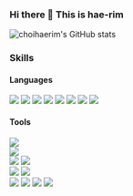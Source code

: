 ### Hi there 👋 This is hae-rim 

<!-- ![Top Langs](https://github-readme-stats.vercel.app/api/top-langs/?username=choihaerim&layout=compact&theme=nightowl&langs_count=10)<br> -->
![choihaerim's GitHub stats](https://github-readme-stats.vercel.app/api?username=choihaerim&show_icons=true&theme=nightowl)<br>
<!-- [![Solved.ac 프로필](http://mazassumnida.wtf/api/v2/generate_badge?boj=haerim)](https://solved.ac/choihaerim) -->

### Skills
#### Languages
<p>
  <img src="https://img.shields.io/badge/Java-007396?style=flat-square&logo=java&logoColor=white">
  <img src="https://img.shields.io/badge/Javascript-F7DF1E?style=flat-square&logo=javascript&logoColor=white">
  <img src="https://img.shields.io/badge/Python-3776AB?style=flat-square&logo=python&logoColor=white">
  <img src="https://img.shields.io/badge/HTML-E34F26?style=flat-square&logo=html5&logoColor=white">
  <img src="https://img.shields.io/badge/CSS-1572B6?style=flat-square&logo=css3&logoColor=white"> 
  <img src="https://img.shields.io/badge/Spring-6DB33F?style=flat-square&logo=Spring&logoColor=white"> 
  <img src="https://img.shields.io/badge/react-61DAFB?style=flat-square&logo=React&logoColor=white"> 
  <img src="https://img.shields.io/badge/vue.js-4FC08D?style=flat-square&logo=vue.js&logoColor=white"> 
</p>

#### Tools
<p>
  <img src="https://img.shields.io/badge/Spring Boot-6DB33F?style=flat-square&logo=Spring Boot&logoColor=white"><br>
<!--   <img src="https://img.shields.io/badge/Vue-4FC08D?style=flat-square&logo=vue.js&logoColor=white"> -->
  <img src="https://img.shields.io/badge/Jupyter notebook-F37626?style=flat-square&logo=Jupyter&logoColor=white"><br>
  <img src="https://img.shields.io/badge/Elasticsearch-005571?style=flat-square&logo=Elasticsearch&logoColor=white">
  <img src="https://img.shields.io/badge/Kibana-FF458E?style=flat-square&logo=Kibana&logoColor=white"><br>
  <img src="https://img.shields.io/badge/Oracle DB-F80000?style=flat-square&logo=oracle&logoColor=white">
  <img src="https://img.shields.io/badge/MySQL DB-4479A1?style=flat-square&logo=MySQL&logoColor=white"><br>
  <img src="https://img.shields.io/badge/Git-F05032?style=flat-square&logo=Git&logoColor=white">
  <img src="https://img.shields.io/badge/Github-181717?style=flat-square&logo=github&logoColor=white">
   <img src="https://img.shields.io/badge/eclipse-2C2255?style=flat-square&logo=eclipse&logoColor=white">
   <img src="https://img.shields.io/badge/intellij-000000?style=flat-square&logo=jet&logoColor=white">
</p>

